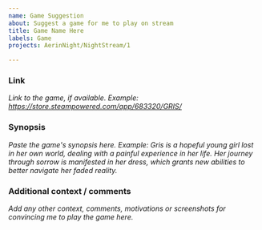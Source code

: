 ```yaml
---
name: Game Suggestion
about: Suggest a game for me to play on stream
title: Game Name Here
labels: Game
projects: AerinNight/NightStream/1

---
```


### Link
*Link to the game, if available. Example: https://store.steampowered.com/app/683320/GRIS/*

### Synopsis
*Paste the game's synopsis here. Example: Gris is a hopeful young girl lost in her own world, dealing with a painful experience in her life. Her journey through sorrow is manifested in her dress, which grants new abilities to better navigate her faded reality.*

### Additional context / comments
*Add any other context, comments, motivations or screenshots for convincing me to play the game here.*
